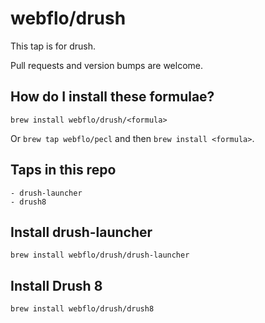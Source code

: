 # webflo/drush

This tap is for drush.

Pull requests and version bumps are welcome.

## How do I install these formulae?
`brew install webflo/drush/<formula>`

Or `brew tap webflo/pecl` and then `brew install <formula>`.

## Taps in this repo

```
- drush-launcher
- drush8
```

## Install drush-launcher

```
brew install webflo/drush/drush-launcher
```

## Install Drush 8

```
brew install webflo/drush/drush8
```
